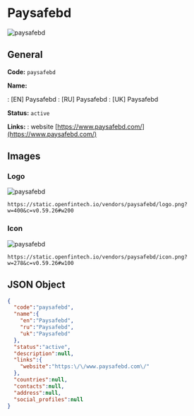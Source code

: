 
# Paysafebd 
![paysafebd](https://static.openfintech.io/vendors/paysafebd/logo.png?w=400&c=v0.59.26#w200)  

## General 
 
**Code:** `paysafebd` 
 
**Name:** 
 
:	[EN] Paysafebd 
:	[RU] Paysafebd 
:	[UK] Paysafebd 
 
**Status:** `active` 
 
**Links:** 
: website [https://www.paysafebd.com/](https://www.paysafebd.com/) 
 

## Images 

### Logo 
 
![paysafebd](https://static.openfintech.io/vendors/paysafebd/logo.png?w=400&c=v0.59.26#w200)  

```
https://static.openfintech.io/vendors/paysafebd/logo.png?w=400&c=v0.59.26#w200
```  

### Icon 
 
![paysafebd](https://static.openfintech.io/vendors/paysafebd/icon.png?w=278&c=v0.59.26#w100)  

```
https://static.openfintech.io/vendors/paysafebd/icon.png?w=278&c=v0.59.26#w100
```  

## JSON Object 

```json
{
  "code":"paysafebd",
  "name":{
    "en":"Paysafebd",
    "ru":"Paysafebd",
    "uk":"Paysafebd"
  },
  "status":"active",
  "description":null,
  "links":{
    "website":"https:\/\/www.paysafebd.com\/"
  },
  "countries":null,
  "contacts":null,
  "address":null,
  "social_profiles":null
}
```  

